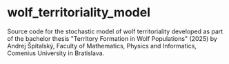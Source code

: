 # wolf_territoriality_model
Source code for the stochastic model of wolf territoriality developed as part of the bachelor thesis "Territory Formation in Wolf Populations" (2025) by Andrej Špitalský, Faculty of Mathematics, Physics and Informatics, Comenius University in Bratislava.
